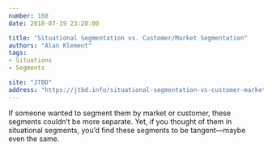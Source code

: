 ```yaml
---
number: 160
date: 2018-07-19 23:20:00

title: "Situational Segmentation vs. Customer/Market Segmentation"
authors: "Alan Klement"
tags:
- Situations
- Segments

site: "JTBD"
address: "https://jtbd.info/situational-segmentation-vs-customer-market-segmentation-860cc865eed5"
---
```


If someone wanted to segment them by market or customer, these segments couldn’t be more separate. Yet, if you thought of them in situational segments, you’d find these segments to be tangent—maybe even the same.
